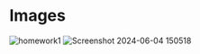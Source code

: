 # Images

![homework1](https://github.com/Chaos-Ray-Tracing-Vladislav/chaos-ray-tracing-course-assignment-nakitaki/assets/95886989/91116ba8-b3a3-4dc1-859d-e1fd65672818)
![Screenshot 2024-06-04 150518](https://github.com/Chaos-Ray-Tracing-Vladislav/chaos-ray-tracing-course-assignment-nakitaki/assets/95886989/b6a5bef1-97e2-4809-b76b-ae6a68031366)
